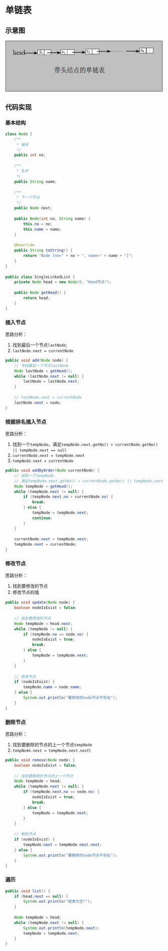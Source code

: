# 单链表
## 示意图
![single-linked-list](./assets/single-linked-list.jpg)

## 代码实现
### 基本结构
```java
class Node {
	/**
	 * 编号
	 */
	public int no;

	/**
	 * 名字
	 */
	public String name;

	/**
	 * 下一个节点
	 */
	public Node next;

	public Node(int no, String name) {
		this.no = no;
		this.name = name;
	}

	@Override
	public String toString() {
		return "Node [no=" + no + ", name=" + name + "]";
	}
}

public class SingleLinkedList {
	private Node head = new Node(0, "Head节点");

	public Node getHead() {
		return head;
	}
}
```

### 插入节点
思路分析：
1. 找到最后一个节点`lastNode`;
2. `lastNode.next = currentNode`

```java
public void add(Node node) {
	// 寻找最后一个节点lastNode
	Node lastNode = getHead();
	while (lastNode.next != null) {
		lastNode = lastNode.next;
	}

	// lastNode.next = currentNode
	lastNode.next = node;
}
```

### 根据排名插入节点
思路分析：
1. 找到一个`tempNode`，满足`tempNode.next.getNo() > currentNode.getNo() || tempNode.next == null `
2. `currentNode.next = tempNode.next`
3. `tempNode.next = currentNode`

```java
public void addByOrder(Node currentNode) {
	// 找到一个tempNode
	// 满足tempNode.next.getNo() > currentNode.getNo() || tempNode.next == null
	Node tempNode = getHead();
	while (tempNode.next != null) {
		if (tempNode.next.no > currentNode.no) {
			break;
		} else {
			tempNode = tempNode.next;
			continue;
		}
	}

	currentNode.next = tempNode.next;
	tempNode.next = currentNode;
}
```

### 修改节点
思路分析：
1. 找到要修改的节点
2. 修改节点的值
```java
public void update(Node node) {
	boolean nodeIsExist = false;

	// 找到要修改的节点
	Node tempNode = head.next;
	while (tempNode != null) {
		if (tempNode.no == node.no) {
			nodeIsExist = true;
			break;
		} else {
			tempNode = tempNode.next;
		}
	}

	// 修改节点
	if (nodeIsExist) {
		tempNode.name = node.name;
	} else {
		System.out.println("要修改的node节点不存在");
	}
}
```

### 删除节点
思路分析：
1. 找到要删除的节点的上一个节点`tempNode`
2. `tempNode.next = tempNode.next.next`\

```java
public void remove(Node node) {
	boolean nodeIsExist = false;

	// 找到要删除的节点的上一个节点
	Node tempNode = head;
	while (tempNode.next != null) {
		if (tempNode.next.no == node.no) {
			nodeIsExist = true;
			break;
		} else {
			tempNode = tempNode.next;
		}
	}

	// 删除节点
	if (nodeIsExist) {
		tempNode.next = tempNode.next.next;
	} else {
		System.out.println("要删除的node节点不存在");
	}
}
```

### 遍历
```java
public void list() {
	if (head.next == null) {
		System.out.println("链表为空!");
	}

	Node tempNode = head;
	while (tempNode.next != null) {
		System.out.println(tempNode.next);
		tempNode = tempNode.next;
	}
}
```
